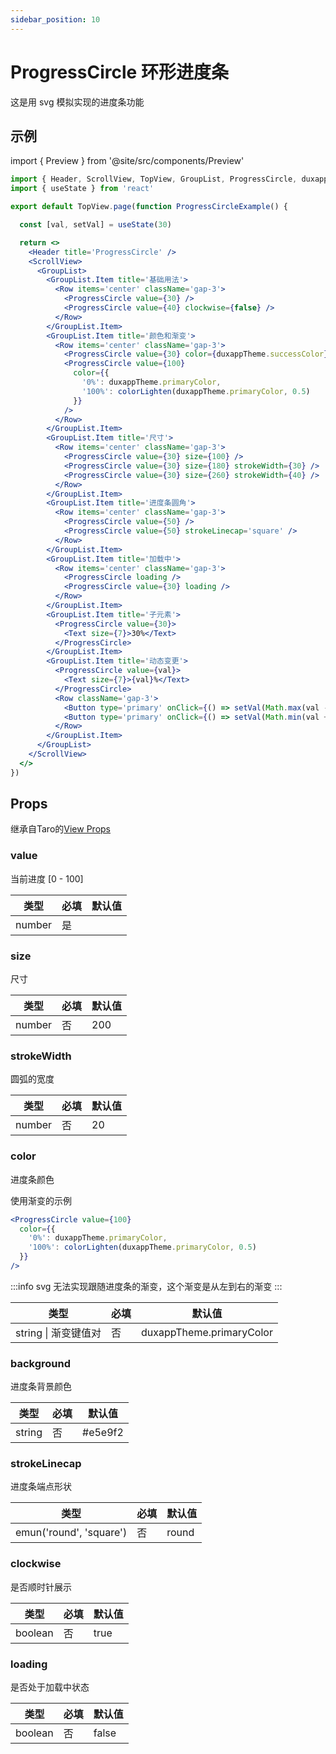 ```yaml
---
sidebar_position: 10
---
```


# ProgressCircle 环形进度条

这是用 svg 模拟实现的进度条功能

## 示例

import { Preview } from '@site/src/components/Preview'

<Preview name='ProgressCircle' />

```jsx
import { Header, ScrollView, TopView, GroupList, ProgressCircle, duxappTheme, Row, Text, Button, colorLighten } from '@/duxuiExample'
import { useState } from 'react'

export default TopView.page(function ProgressCircleExample() {

  const [val, setVal] = useState(30)

  return <>
    <Header title='ProgressCircle' />
    <ScrollView>
      <GroupList>
        <GroupList.Item title='基础用法'>
          <Row items='center' className='gap-3'>
            <ProgressCircle value={30} />
            <ProgressCircle value={40} clockwise={false} />
          </Row>
        </GroupList.Item>
        <GroupList.Item title='颜色和渐变'>
          <Row items='center' className='gap-3'>
            <ProgressCircle value={30} color={duxappTheme.successColor} />
            <ProgressCircle value={100}
              color={{
                '0%': duxappTheme.primaryColor,
                '100%': colorLighten(duxappTheme.primaryColor, 0.5)
              }}
            />
          </Row>
        </GroupList.Item>
        <GroupList.Item title='尺寸'>
          <Row items='center' className='gap-3'>
            <ProgressCircle value={30} size={100} />
            <ProgressCircle value={30} size={180} strokeWidth={30} />
            <ProgressCircle value={30} size={260} strokeWidth={40} />
          </Row>
        </GroupList.Item>
        <GroupList.Item title='进度条圆角'>
          <Row items='center' className='gap-3'>
            <ProgressCircle value={50} />
            <ProgressCircle value={50} strokeLinecap='square' />
          </Row>
        </GroupList.Item>
        <GroupList.Item title='加载中'>
          <Row items='center' className='gap-3'>
            <ProgressCircle loading />
            <ProgressCircle value={30} loading />
          </Row>
        </GroupList.Item>
        <GroupList.Item title='子元素'>
          <ProgressCircle value={30}>
            <Text size={7}>30%</Text>
          </ProgressCircle>
        </GroupList.Item>
        <GroupList.Item title='动态变更'>
          <ProgressCircle value={val}>
            <Text size={7}>{val}%</Text>
          </ProgressCircle>
          <Row className='gap-3'>
            <Button type='primary' onClick={() => setVal(Math.max(val - 10, 0))}>减少</Button>
            <Button type='primary' onClick={() => setVal(Math.min(val + 10, 100))}>增加</Button>
          </Row>
        </GroupList.Item>
      </GroupList>
    </ScrollView>
  </>
})
```

## Props

继承自Taro的[View Props](https://nervjs.github.io/taro-docs/docs/components/viewContainer/view#viewprops)

### value

当前进度 [0 - 100]

| 类型 | 必填 | 默认值 |
| ---- | -------- | ------- |
| number | 是 |  |

### size

尺寸

| 类型 | 必填 | 默认值 |
| ---- | -------- | ------- |
| number | 否 | 200 |

### strokeWidth

圆弧的宽度

| 类型 | 必填 | 默认值 |
| ---- | -------- | ------- |
| number | 否 | 20 |

### color

进度条颜色

使用渐变的示例
```jsx
<ProgressCircle value={100}
  color={{
    '0%': duxappTheme.primaryColor,
    '100%': colorLighten(duxappTheme.primaryColor, 0.5)
  }}
/>
```

:::info
svg 无法实现跟随进度条的渐变，这个渐变是从左到右的渐变
:::

| 类型 | 必填 | 默认值 |
| ---- | -------- | ------- |
| string \| 渐变键值对 | 否 | duxappTheme.primaryColor |

### background

进度条背景颜色

| 类型 | 必填 | 默认值 |
| ---- | -------- | ------- |
| string | 否 | #e5e9f2 |

### strokeLinecap

进度条端点形状

| 类型 | 必填 | 默认值 |
| ---- | -------- | ------- |
| emun('round', 'square') | 否 | round |

### clockwise

是否顺时针展示

| 类型 | 必填 | 默认值 |
| ---- | -------- | ------- |
| boolean | 否 | true |

### loading

是否处于加载中状态

| 类型 | 必填 | 默认值 |
| ---- | -------- | ------- |
| boolean | 否 | false |
